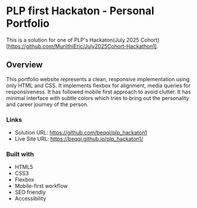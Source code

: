 # PLP first Hackaton - Personal Portfolio

This is a solution for one of PLP's Hackaton(July 2025 Cohort) [https://github.com/MuriithiEric/July2025Cohort-Hackathon1]. 



## Overview

This portfolio website represents a clean, responsive implementation using only HTML and CSS. It implements flexbox for alignment, media queries for responsiveness. It has followed mobile first approach to avoid clutter. It has minimal interface with subtle colors which tries to bring out the personality  and career journey of the person.

### Links

- Solution URL: https://github.com/beqqi/plp_hackaton1
- Live Site URL: https://beqqi.github.io/plp_hackaton1/


### Built with

- HTML5 
- CSS3
- Flexbox
- Mobile-first workflow
- SEO friendly
- Accessibility 

